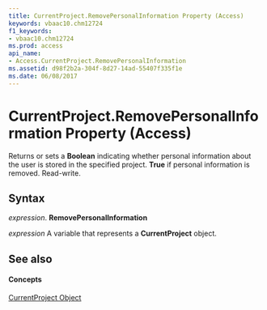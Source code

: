 ```yaml
---
title: CurrentProject.RemovePersonalInformation Property (Access)
keywords: vbaac10.chm12724
f1_keywords:
- vbaac10.chm12724
ms.prod: access
api_name:
- Access.CurrentProject.RemovePersonalInformation
ms.assetid: d98f2b2a-304f-8d27-14ad-55407f335f1e
ms.date: 06/08/2017
---
```



# CurrentProject.RemovePersonalInformation Property (Access)

Returns or sets a  **Boolean** indicating whether personal information about the user is stored in the specified project. **True** if personal information is removed. Read-write.


## Syntax

 _expression_. **RemovePersonalInformation**

 _expression_ A variable that represents a **CurrentProject** object.


## See also


#### Concepts


[CurrentProject Object](currentproject-object-access.md)

